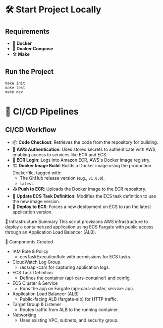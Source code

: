 # 🛠️ Start Project Locally

## Requirements
- 🐳 **Docker**
- 🐳 **Docker Compose**
- 🛠️ **Make**

## Run the Project
    make init
    make test
    make dev

# 🔄 CI/CD Pipelines

## CI/CD Workflow
- 📦 **Code Checkout**: Retrieves the code from the repository for building.
- 🔐 **AWS Authentication**: Uses stored secrets to authenticate with AWS, enabling access to services like ECR and ECS.
- 🐳 **ECR Login**: Logs into Amazon ECR, AWS's Docker image registry.
- 🏗️ **Docker Image Build**: Builds a Docker image using the production Dockerfile, tagged with:
  - The GitHub release version (e.g., `v1.0.0`).
  - `latest`.
- 📤 **Push to ECR**: Uploads the Docker image to the ECR repository.
- 📝 **Update ECS Task Definition**: Modifies the ECS task definition to use the new image version.
- 🚀 **Deploy to ECS**: Forces a new deployment on ECS to run the latest application version.

🧾 Infrastructure Summary
This script provisions AWS infrastructure to deploy a containerized application using ECS Fargate with public access through an Application Load Balancer (ALB).

🔧 Components Created
- IAM Role & Policy
  - ecsTaskExecutionRole with permissions for ECS tasks.
- CloudWatch Log Group
  - /ecs/api-cars for capturing application logs.
- ECS Task Definition
  - Defines the container (api-cars-container) and config.
- ECS Cluster & Service
  - Runs the app on Fargate (api-cars-cluster, service: api).
- Application Load Balancer (ALB)
  - Public-facing ALB (fargate-alb) for HTTP traffic.
- Target Group & Listener
  - Routes traffic from ALB to the running container.
- Networking
  - Uses existing VPC, subnets, and security group.
